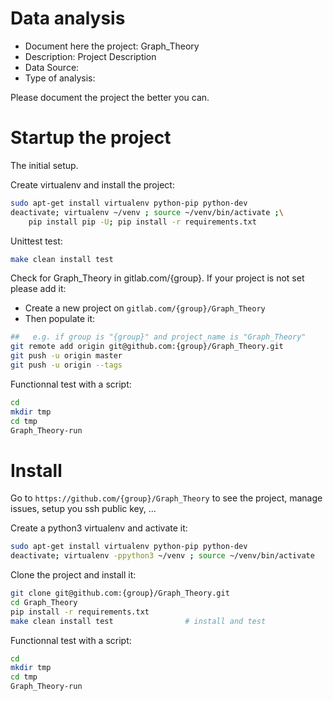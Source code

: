 # Data analysis
- Document here the project: Graph_Theory
- Description: Project Description
- Data Source:
- Type of analysis:

Please document the project the better you can.

# Startup the project

The initial setup.

Create virtualenv and install the project:
```bash
sudo apt-get install virtualenv python-pip python-dev
deactivate; virtualenv ~/venv ; source ~/venv/bin/activate ;\
    pip install pip -U; pip install -r requirements.txt
```

Unittest test:
```bash
make clean install test
```

Check for Graph_Theory in gitlab.com/{group}.
If your project is not set please add it:

- Create a new project on `gitlab.com/{group}/Graph_Theory`
- Then populate it:

```bash
##   e.g. if group is "{group}" and project_name is "Graph_Theory"
git remote add origin git@github.com:{group}/Graph_Theory.git
git push -u origin master
git push -u origin --tags
```

Functionnal test with a script:

```bash
cd
mkdir tmp
cd tmp
Graph_Theory-run
```

# Install

Go to `https://github.com/{group}/Graph_Theory` to see the project, manage issues,
setup you ssh public key, ...

Create a python3 virtualenv and activate it:

```bash
sudo apt-get install virtualenv python-pip python-dev
deactivate; virtualenv -ppython3 ~/venv ; source ~/venv/bin/activate
```

Clone the project and install it:

```bash
git clone git@github.com:{group}/Graph_Theory.git
cd Graph_Theory
pip install -r requirements.txt
make clean install test                # install and test
```
Functionnal test with a script:

```bash
cd
mkdir tmp
cd tmp
Graph_Theory-run
```
